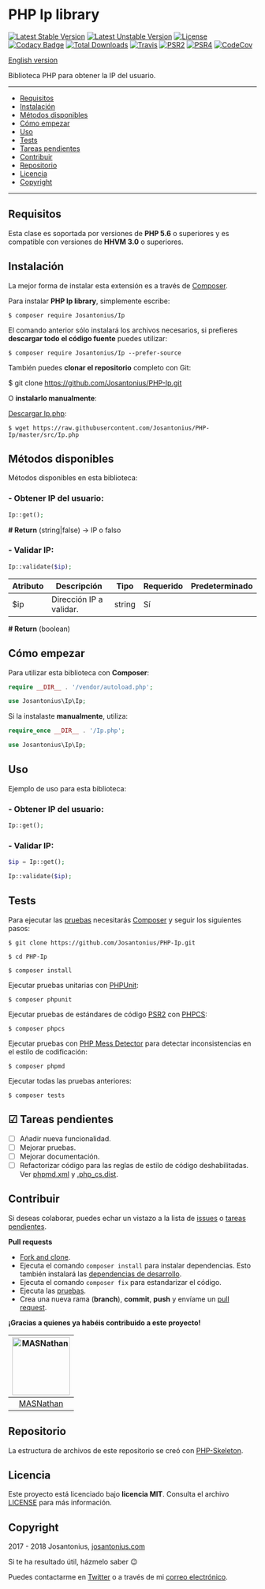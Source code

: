 # PHP Ip library

[![Latest Stable Version](https://poser.pugx.org/josantonius/Ip/v/stable)](https://packagist.org/packages/josantonius/Ip) [![Latest Unstable Version](https://poser.pugx.org/josantonius/Ip/v/unstable)](https://packagist.org/packages/josantonius/Ip) [![License](https://poser.pugx.org/josantonius/Ip/license)](LICENSE) [![Codacy Badge](https://api.codacy.com/project/badge/Grade/9a38ca1727464eb2bbac06a1bb163bce)](https://www.codacy.com/app/Josantonius/PHP-Ip?utm_source=github.com&amp;utm_medium=referral&amp;utm_content=Josantonius/PHP-Ip&amp;utm_campaign=Badge_Grade) [![Total Downloads](https://poser.pugx.org/josantonius/Ip/downloads)](https://packagist.org/packages/josantonius/Ip) [![Travis](https://travis-ci.org/Josantonius/PHP-Ip.svg)](https://travis-ci.org/Josantonius/PHP-Ip) [![PSR2](https://img.shields.io/badge/PSR-2-1abc9c.svg)](http://www.php-fig.org/psr/psr-2/) [![PSR4](https://img.shields.io/badge/PSR-4-9b59b6.svg)](http://www.php-fig.org/psr/psr-4/) [![CodeCov](https://codecov.io/gh/Josantonius/PHP-Ip/branch/master/graph/badge.svg)](https://codecov.io/gh/Josantonius/PHP-Ip)

[English version](README.md)

Biblioteca PHP para obtener la IP del usuario.

---

- [Requisitos](#requisitos)
- [Instalación](#instalación)
- [Métodos disponibles](#métodos-disponibles)
- [Cómo empezar](#cómo-empezar)
- [Uso](#uso)
- [Tests](#tests)
- [Tareas pendientes](#-tareas-pendientes)
- [Contribuir](#contribuir)
- [Repositorio](#repositorio)
- [Licencia](#licencia)
- [Copyright](#copyright)

---

## Requisitos

Esta clase es soportada por versiones de **PHP 5.6** o superiores y es compatible con versiones de **HHVM 3.0** o superiores.

## Instalación 

La mejor forma de instalar esta extensión es a través de [Composer](http://getcomposer.org/download/).

Para instalar **PHP Ip library**, simplemente escribe:

    $ composer require Josantonius/Ip

El comando anterior sólo instalará los archivos necesarios, si prefieres **descargar todo el código fuente** puedes utilizar:

    $ composer require Josantonius/Ip --prefer-source

También puedes **clonar el repositorio** completo con Git:

  $ git clone https://github.com/Josantonius/PHP-Ip.git

O **instalarlo manualmente**:

[Descargar Ip.php](https://raw.githubusercontent.com/Josantonius/PHP-Ip/master/src/Ip.php):

    $ wget https://raw.githubusercontent.com/Josantonius/PHP-Ip/master/src/Ip.php

## Métodos disponibles

Métodos disponibles en esta biblioteca:

### - Obtener IP del usuario:

```php
Ip::get();
```

**# Return** (string|false) → IP o falso

### - Validar IP:

```php
Ip::validate($ip);
```

| Atributo | Descripción | Tipo | Requerido | Predeterminado
| --- | --- | --- | --- | --- |
| $ip | Dirección IP a validar. | string | Sí | |

**# Return** (boolean)

## Cómo empezar

Para utilizar esta biblioteca con **Composer**:

```php
require __DIR__ . '/vendor/autoload.php';

use Josantonius\Ip\Ip;
```

Si la instalaste **manualmente**, utiliza:

```php
require_once __DIR__ . '/Ip.php';

use Josantonius\Ip\Ip;
```

## Uso

Ejemplo de uso para esta biblioteca:

### - Obtener IP del usuario:

```php
Ip::get();
```

### - Validar IP:

```php
$ip = Ip::get();

Ip::validate($ip);
```

## Tests 

Para ejecutar las [pruebas](tests) necesitarás [Composer](http://getcomposer.org/download/) y seguir los siguientes pasos:

    $ git clone https://github.com/Josantonius/PHP-Ip.git
    
    $ cd PHP-Ip

    $ composer install

Ejecutar pruebas unitarias con [PHPUnit](https://phpunit.de/):

    $ composer phpunit

Ejecutar pruebas de estándares de código [PSR2](http://www.php-fig.org/psr/psr-2/) con [PHPCS](https://github.com/squizlabs/PHP_CodeSniffer):

    $ composer phpcs

Ejecutar pruebas con [PHP Mess Detector](https://phpmd.org/) para detectar inconsistencias en el estilo de codificación:

    $ composer phpmd

Ejecutar todas las pruebas anteriores:

    $ composer tests

## ☑ Tareas pendientes

- [ ] Añadir nueva funcionalidad.
- [ ] Mejorar pruebas.
- [ ] Mejorar documentación.
- [ ] Refactorizar código para las reglas de estilo de código deshabilitadas. Ver [phpmd.xml](phpmd.xml) y [.php_cs.dist](.php_cs.dist).

## Contribuir

Si deseas colaborar, puedes echar un vistazo a la lista de
[issues](https://github.com/Josantonius/PHP-Ip/issues) o [tareas pendientes](#-tareas-pendientes).

**Pull requests**

* [Fork and clone](https://help.github.com/articles/fork-a-repo).
* Ejecuta el comando `composer install` para instalar dependencias.
  Esto también instalará las [dependencias de desarrollo](https://getcomposer.org/doc/03-cli.md#install).
* Ejecuta el comando `composer fix` para estandarizar el código.
* Ejecuta las [pruebas](#tests).
* Crea una nueva rama (**branch**), **commit**, **push** y envíame un
  [pull request](https://help.github.com/articles/using-pull-requests).

**¡Gracias a quienes ya habéis contribuido a este proyecto!**

[<img alt="MASNathan" src="https://avatars0.githubusercontent.com/u/2139464?v=4&s=117 width=117" height="117" width="117">](https://github.com/MASNathan) |
:---:|
[MASNathan](https://github.com/MASNathan)|

## Repositorio

La estructura de archivos de este repositorio se creó con [PHP-Skeleton](https://github.com/Josantonius/PHP-Skeleton).

## Licencia

Este proyecto está licenciado bajo **licencia MIT**. Consulta el archivo [LICENSE](LICENSE) para más información.

## Copyright

2017 - 2018 Josantonius, [josantonius.com](https://josantonius.com/)

Si te ha resultado útil, házmelo saber :wink:

Puedes contactarme en [Twitter](https://twitter.com/Josantonius) o a través de mi [correo electrónico](mailto:hello@josantonius.com).